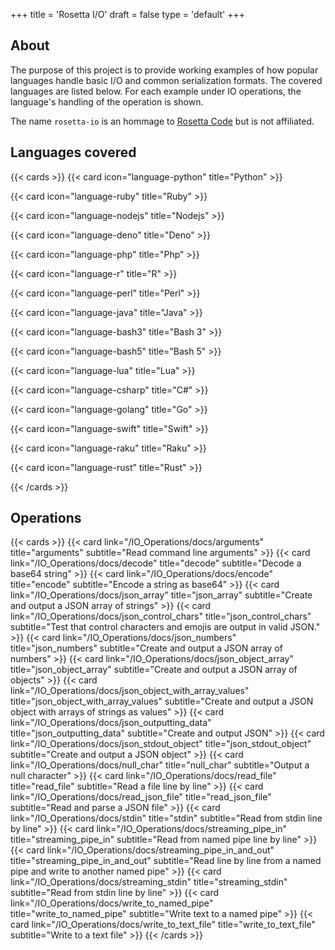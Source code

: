 +++
title = 'Rosetta I/O'
draft = false
type = 'default'
+++

## About

The purpose of this project is to provide working examples of how
popular languages handle basic I/O and common serialization formats. The
covered languages are listed below. For each example under IO
operations, the language's handling of the operation is shown.

The name `rosetta-io` is an hommage to [Rosetta
Code](https://rosettacode.org/wiki/Rosetta_Code) but is not affiliated.

## Languages covered
{{< cards >}}
{{< card icon="language-python" title="Python" >}}

{{< card icon="language-ruby" title="Ruby" >}}

{{< card icon="language-nodejs" title="Nodejs" >}}

{{< card icon="language-deno" title="Deno" >}}

{{< card icon="language-php" title="Php" >}}

{{< card icon="language-r" title="R" >}}

{{< card icon="language-perl" title="Perl" >}}

{{< card icon="language-java" title="Java" >}}

{{< card icon="language-bash3" title="Bash 3" >}}

{{< card icon="language-bash5" title="Bash 5" >}}

{{< card icon="language-lua" title="Lua" >}}

{{< card icon="language-csharp" title="C#" >}}

{{< card icon="language-golang" title="Go" >}}

{{< card icon="language-swift" title="Swift" >}}

{{< card icon="language-raku" title="Raku" >}}

{{< card icon="language-rust" title="Rust" >}}

{{< /cards >}}

## Operations

{{< cards >}}
{{< card  link="/IO_Operations/docs/arguments" title="arguments" subtitle="Read command line arguments" >}}
{{< card  link="/IO_Operations/docs/decode" title="decode" subtitle="Decode a base64 string" >}}
{{< card  link="/IO_Operations/docs/encode" title="encode" subtitle="Encode a string as base64" >}}
{{< card  link="/IO_Operations/docs/json_array" title="json_array" subtitle="Create and output a JSON array of strings" >}}
{{< card  link="/IO_Operations/docs/json_control_chars" title="json_control_chars" subtitle="Test that control characters and emojis are output in valid JSON." >}}
{{< card  link="/IO_Operations/docs/json_numbers" title="json_numbers" subtitle="Create and output a JSON array of numbers" >}}
{{< card  link="/IO_Operations/docs/json_object_array" title="json_object_array" subtitle="Create and output a JSON array of objects" >}}
{{< card  link="/IO_Operations/docs/json_object_with_array_values" title="json_object_with_array_values" subtitle="Create and output a JSON object with arrays of strings as values" >}}
{{< card  link="/IO_Operations/docs/json_outputting_data" title="json_outputting_data" subtitle="Create and output JSON" >}}
{{< card  link="/IO_Operations/docs/json_stdout_object" title="json_stdout_object" subtitle="Create and output a JSON object" >}}
{{< card  link="/IO_Operations/docs/null_char" title="null_char" subtitle="Output a null character" >}}
{{< card  link="/IO_Operations/docs/read_file" title="read_file" subtitle="Read a file line by line" >}}
{{< card  link="/IO_Operations/docs/read_json_file" title="read_json_file" subtitle="Read and parse a JSON file" >}}
{{< card  link="/IO_Operations/docs/stdin" title="stdin" subtitle="Read from stdin line by line" >}}
{{< card  link="/IO_Operations/docs/streaming_pipe_in" title="streaming_pipe_in" subtitle="Read from named pipe line by line" >}}
{{< card  link="/IO_Operations/docs/streaming_pipe_in_and_out" title="streaming_pipe_in_and_out" subtitle="Read line by line from a named pipe and write to another named pipe" >}}
{{< card  link="/IO_Operations/docs/streaming_stdin" title="streaming_stdin" subtitle="Read from stdin line by line" >}}
{{< card  link="/IO_Operations/docs/write_to_named_pipe" title="write_to_named_pipe" subtitle="Write text to a named pipe" >}}
{{< card  link="/IO_Operations/docs/write_to_text_file" title="write_to_text_file" subtitle="Write to a text file" >}}
{{< /cards >}}
